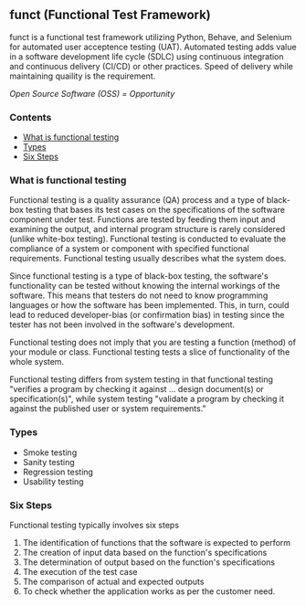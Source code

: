 ## funct (Functional Test Framework)
[//]: # (<img src="https://www.selenium.dev/images/selenium_logo_large.png" height="60" width="60">)

funct is a functional test framework utilizing Python, Behave, and Selenium for
automated user acceptence testing (UAT). Automated testing adds value in a software development life cycle (SDLC) using continuous integration and continuous delivery
(CI/CD) or other practices. Speed of delivery while maintaining quaility is the
requirement.

*Open Source Software (OSS) = Opportunity*

### Contents

  * [What is functional testing][what_is_functional_testing]
  * [Types][types]
  * [Six Steps][six_steps]

### What is functional testing

Functional testing is a quality assurance (QA) process and a type of black-box testing that bases its test cases on the specifications of the software component under test. Functions are tested by feeding them input and examining the output, and internal program structure is rarely considered (unlike white-box testing). Functional testing is conducted to evaluate the compliance of a system or component with specified functional requirements. Functional testing usually describes what the system does.

Since functional testing is a type of black-box testing, the software's functionality can be tested without knowing the internal workings of the software. This means that testers do not need to know programming languages or how the software has been implemented. This, in turn, could lead to reduced developer-bias (or confirmation bias) in testing since the tester has not been involved in the software's development.

Functional testing does not imply that you are testing a function (method) of your module or class. Functional testing tests a slice of functionality of the whole system.

Functional testing differs from system testing in that functional testing "verifies a program by checking it against ... design document(s) or specification(s)", while system testing "validate a program by checking it against the published user or system requirements."
 
### Types

  * Smoke testing
  * Sanity testing
  * Regression testing
  * Usability testing

### Six Steps

  Functional testing typically involves six steps
  1. The identification of functions that the software is expected to perform
  2. The creation of input data based on the function's specifications
  3. The determination of output based on the function's specifications
  4. The execution of the test case
  5. The comparison of actual and expected outputs
  6. To check whether the application works as per the customer need.

[//]: # (These are reference links used in the body of this note and get stripped out when the markdown processor does its job. There is no need to format nicely because it shouldn't be seen. Thanks SO - http://stackoverflow.com/questions/4823468/store-comments-in-markdown-syntax)

  [what_is_functional_testing]: <https://github.com/csmiga/funct/blob/master/README.md#what-is-functional-testing>
  [types]: <https://github.com/csmiga/funct/blob/master/README.md#types>
  [six_steps]: <https://github.com/csmiga/funct/blob/master/README.md#six-steps>
